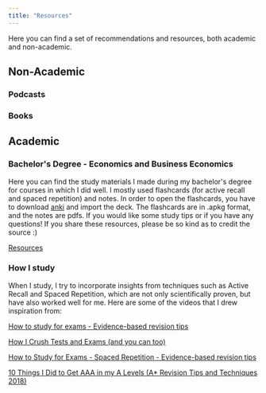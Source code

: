 ```yaml
---
title: "Resources"
---
```

Here you can find a set of recommendations and resources, both academic and non-academic.
## Non-Academic

### Podcasts


### Books



## Academic

### Bachelor's Degree - Economics and Business Economics 


Here you can find the study materials I made during my bachelor's degree for courses in which I did well. I mostly used flashcards (for active recall and spaced repetition) and notes. In order to open the flashcards, you have to download [anki](https://apps.ankiweb.net/) and import the deck. The flashcards are in .apkg format, and the notes are pdfs. If you would like some study tips or if you have any questions! If you share these resources, please be so kind as to credit the source :)

[Resources](https://drive.google.com/drive/folders/1f-QZjl2y8Q6jln14wFQnpL5xl2iBh728?usp=sharing)


### How I study 

When I study, I try to incorporate insights from techniques such as Active Recall and Spaced Repetition, which are not only scientifically proven, but have also worked well for me. Here are some of the videos that I drew inspiration from:

[How to study for exams - Evidence-based revision tips](https://www.youtube.com/watch?v=ukLnPbIffxE)

[How I Crush Tests and Exams (and you can too)](https://www.youtube.com/watch?v=0VvWx_i-0Z4&list=PL1lI1bOwRPjzgXlUp_EeDPpki6SJV4adf&index=3)

[How to Study for Exams - Spaced Repetition - Evidence-based revision tips](https://www.youtube.com/watch?v=Z-zNHHpXoMM&list=PL1lI1bOwRPjzgXlUp_EeDPpki6SJV4adf&index=85)

[10 Things I Did to Get AAA in my A Levels (A* Revision Tips and Techniques 2018)](https://www.youtube.com/watch?v=_c2u--KkoqI&list=PL1lI1bOwRPjzgXlUp_EeDPpki6SJV4adf&index=32)
